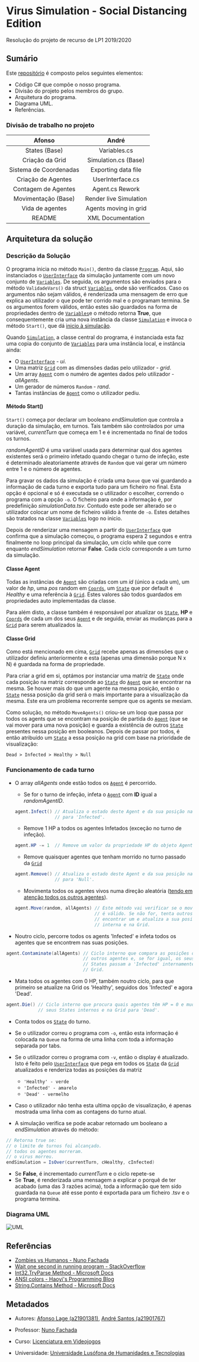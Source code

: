 # Virus Simulation - Social Distancing Edition

Resolução do projeto de recurso de LP1 2019/2020

## Sumário

Este [repositório] é composto pelos seguintes elementos:

* Código C# que compõe o nosso programa.
* Divisão do projeto pelos membros do grupo.
* Arquitetura do programa.
* Diagrama UML.
* Referências.
  
### Divisão de trabalho no projeto

|Afonso                 |André                  |
|:---------------------:|:---------------------:|
|States (Base)          |Variables.cs           |
|Criação da Grid        |Simulation.cs (Base)   |
|Sistema de Coordenadas |Exporting data file    |
|Criação de Agentes     |UserInterface.cs       |
|Contagem de Agentes    |Agent.cs Rework        |
|Movimentação (Base)    |Render live Simulation |
|Vida de agentes        |Agents moving in grid  |
|README                 |XML Documentation      |

## Arquitetura da solução

### Descrição da Solução

O programa inicia no método `Main()`, dentro da classe [`Program`]. Aqui,
 são instanciados o [`UserInterface`] da simulação juntamente com
 um novo conjunto de [`Variables`]. De seguida, os argumentos são enviados
 para o método `ValidadeVars()` da struct [`Variables`], onde são verificados.
 Caso os argumentos não sejam válidos, é renderizada uma mensagem de erro que
 explica ao utilizador o que pode ter corrido mal e o programam termina. Se os
 argumentos forem válidos, então estes são guardados na forma de propriedades
 dentro de [`Variables`]e o método retorna **True**, que consequentemente
 cria uma nova instância da classe [`Simulation`] e invoca o método `Start()`,
 que dá [inicio à simulação](#funcionamento-de-cada-turno).

Quando [`Simulation`], a classe central do programa, é instanciada esta faz uma
 copia do conjunto de [`Variables`] para uma instância local, e instância ainda:

* O [`UserInterface`] - *ui*.
* Uma matriz [`Grid`] com as dimensões dadas pelo utilizador - *grid*.
* Um array [`Agent`] com o numéro de agentes dados pelo utilizador - *allAgents*.
* Um gerador de números `Random` - *rand*.
* Tantas instâncias de [`Agent`] como o utilizador pediu.

#### Método Start()

`Start()` começa por declarar um booleano *endSimulation* que controla a duração
 da simulação, em turnos. Tais também são controlados por uma variável,
 *currentTurn* que começa em 1 e é incrementada no final de todos os turnos.

*randomAgentID* é uma variável usada para determinar qual dos agentes existentes
 será o primeiro infetado quando chegar o turno de infeção, este é determinado
 aleatoriamente através de `Random` que vai gerar um número entre 1 e o número
 de agentes.

Para gravar os dados da simulação é criada uma `Queue` que vai guardando a
 informação de cada turno e exporta tudo para um ficheiro no final. Esta opção
 é opcional e só é executada se o utilizador o escolher, correndo o programa
 com a opção `-o`. O ficheiro para onde a informação é, por predefinição
 *simulationData.tsv*. Contudo este pode ser alterado se o utilizador colocar um
 nome de ficheiro válido à frente de `-o`. Estes detalhes são tratados na
 classe [`Variables`] logo no inicio.

Depois de renderizar uma mensagem a partir do [`UserInterface`] que confirma que
 a simulação começou, o programa espera 2 segundos e entra finalmente no loop
 principal da simulação, um ciclo while que corre enquanto *endSimulation*
 retornar **False**. Cada ciclo corresponde a um turno da simulação.

#### Classe Agent

Todas as instâncias de [`Agent`] são criadas com um *id* (único a cada um), um
 valor de *hp*, uma *pos* random em [`Coords`], um [`State`] que por default
 é *Healthy* e uma referência à [`Grid`]. Estes valores são todos guardados em
 propriedades auto implementadas da classe.

Para além disto, a classe também é responsável por atualizar os [`State`],
 **HP** e [`Coords`] de cada um dos seus [`Agent`] e de seguida, enviar as
 mudanças para a [`Grid`] para serem atualizados la.

#### Classe Grid

Como está mencionado em cima, [`Grid`] recebe apenas as dimensões que o
 utilizador definiu anteriormente e esta (apenas uma dimensão porque N x N) é
 guardada na forma de propriedade.

Para criar a grid em si, optámos por instanciar uma matriz de [`State`] onde
 cada posição na matriz corresponde ao [`State`] do [`Agent`] que se encontrar
 na mesma. Se houver mais do que um agente na mesma posição, então
 o [`State`] nessa posição da grid será o mais importante para a visualização
 da mesma. Este era um problema recorrente sempre que os agents se mexiam.

Como solução, no método `MoveAgents()` criou-se um loop que passa por todos os
 agents que se encontram na posição de partida do [`Agent`] (que se vai mover
 para uma nova posição) e guarda a existência de outros [`State`] presentes
 nessa posição em booleanos. Depois de passar por todos, é então atribuído um
 [`State`] a essa posição na grid com base na prioridade de visualização:

```Dead > Infected > Healthy > Null```

### Funcionamento de cada turno

* O array *allAgents* onde estão todos os [`Agent`] é percorrido.
  * Se for o turno de infeção, infeta o [`Agent`] com **ID** igual a
  *randomAgentID*.

  ```c#
  agent.Infect() // Atualiza o estado deste Agent e da sua posição na Grid
                 // para 'Infected'.
  ```

  * Remove 1 HP a todos os agentes Infetados (exceção no turno de infeção).
  
  ```c#
  agent.HP -= 1  // Remove um valor da propriedade HP do objeto Agent.
  ```

  * Remove quaisquer agentes que tenham morrido no turno passado da [`Grid`]
  
  ```c#
  agent.Remove() // Atualiza o estado deste Agent e da sua posição na Grid
                 // para 'Null'.
  ```

  * Movimenta todos os agentes vivos numa direção aleatória ([tendo em atenção
     todos os outros agentes](#classe-grid)).

  ```c#
  agent.Move(random, allAgents) // Este método vai verificar se o movimento
                                // é válido. Se não for, tenta outros até
                                // encontrar um e atualiza a sua posição
                                // interna e na Grid.
  ```

* Noutro ciclo, percorre todos os agents 'Infected' e infeta todos os agentes
 que se encontrem nas suas posições.

 ```c#
 agent.Contaminate(allAgents) // Ciclo interno que compara as posições dos
                              // outros agentes e, se for igual, os seus
                              // States passam a 'Infected' internamente e na
                              // Grid.
 ```

* Mata todos os agentes com 0 HP, também noutro ciclo, para que primeiro se
 atualize na Grid os 'Healthy', seguidos dos 'Infected' e agora 'Dead'.

 ```c#
 agent.Die() // Ciclo interno que procura quais agentes têm HP = 0 e muda os
             // seus States internos e na Grid para 'Dead'.
 ```

* Conta todos os [`State`] do turno.
* Se o utilizador correu o programa com `-o`, então esta informação é colocada
 na `Queue` na forma de uma linha com toda a informação separada por tabs.
* Se o utilizador correu o programa com `-v`, então o display é atualizado.
 Isto é feito pelo [`UserInterface`] que pega em todos os [`State`] da [`Grid`]
 atualizados e renderiza todas as posições da matriz
  
  * `'Healthy' - verde`
  * `'Infected' - amarelo`
  * `'Dead' - vermelho`

* Caso o utilizador não tenha esta ultima opção de visualização, é apenas
 mostrada uma linha com as contagens do turno atual.

* A simulação verifica se pode acabar retornado um booleano a *endSimulation*
 através do método:

 ```c#
 // Retorna true se:
 // o limite de turnos foi alcançado.
 // todos os agentes morreram.
 // o virus morreu.
 endSimulation = IsOver(currentTurn, cHealthy, cInfected)
 ```

* Se **False**, é incrementado *currentTurn* e o ciclo repete-se
* Se **True**, é renderizada uma mensagem a explicar o porquê de ter acabado
 (uma das 3 razões acima), toda a informação que tem sido guardada na `Queue`
 até esse ponto é exportada para um ficheiro .tsv e o programa termina.

### Diagrama UML

![UML](UML.png "UML")

## Referências

* [Zombies vs Humanos - Nuno Fachada]
* [Wait one second in running program - StackOverflow]
* [Int32.TryParse Method - Microsoft Docs]
* [ANSI colors - Haoyi's Programming Blog]
* [String.Contains Method - Microsoft Docs]

## Metadados

* Autores: [Afonso Lage (a21901381)], [André Santos (a21901767)]

* Professor: [Nuno Fachada]

* Curso: [Licenciatura em Videojogos]

* Universidade: [Universidade Lusófona de Humanidades e Tecnologias][ULHT]

[`Program`]: https://github.com/AfonsoLage-boop/LP-Recurso/blob/master/VirusSim/Program.cs
[`UserInterface`]: https://github.com/AfonsoLage-boop/LP-Recurso/blob/master/VirusSim/UserInterface.cs
[`Variables`]: https://github.com/AfonsoLage-boop/LP-Recurso/blob/master/VirusSim/Variables.cs
[`Simulation`]: https://github.com/AfonsoLage-boop/LP-Recurso/blob/master/VirusSim/Simulation.cs
[`Agent`]:https://github.com/AfonsoLage-boop/LP-Recurso/blob/master/VirusSim/Agent.cs
[`Coords`]:https://github.com/AfonsoLage-boop/LP-Recurso/blob/master/VirusSim/Coords.cs
[`Grid`]:https://github.com/AfonsoLage-boop/LP-Recurso/blob/master/VirusSim/Grid.cs
[`State`]:https://github.com/AfonsoLage-boop/LP-Recurso/blob/master/VirusSim/State.cs
[repositório]: https://github.com/AfonsoLage-boop/LP-Recurso
[Zombies vs Humanos - Nuno Fachada]:https://github.com/VideojogosLusofona/lp1_2018_p2_solucao
[Wait one second in running program - StackOverflow]:https://stackoverflow.com/questions/10458118/wait-one-second-in-running-program
[Int32.TryParse Method - Microsoft docs]:https://docs.microsoft.com/en-us/dotnet/api/system.int32.tryparse?view=netcore-3.1
[ANSI colors - Haoyi's Programming Blog]:https://www.lihaoyi.com/post/BuildyourownCommandLinewithANSIescapecodes.html#decorations
[String.Contains Method - Microsoft docs]:https://docs.microsoft.com/pt-br/dotnet/api/system.string.contains?view=netcore-3.1
[Afonso Lage (a21901381)]:https://github.com/AfonsoLage-boop
[André Santos (a21901767)]:https://github.com/andrepucas
[Nuno Fachada]:https://github.com/fakenmc
[Licenciatura em Videojogos]:https://www.ulusofona.pt/licenciatura/videojogos
[ULHT]:https://www.ulusofona.pt/
